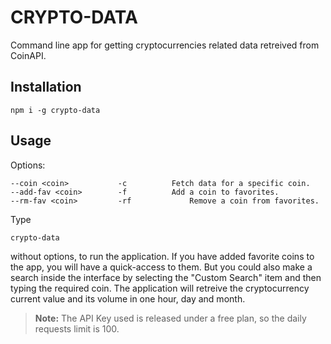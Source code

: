 # CRYPTO-DATA

Command line app for getting cryptocurrencies related data retreived from CoinAPI.

## Installation

	npm i -g crypto-data


## Usage

Options:

	--coin <coin> 			-c 			Fetch data for a specific coin.	
	--add-fav <coin> 		-f 			Add a coin to favorites.
	--rm-fav <coin> 		-rf 		    Remove a coin from favorites.

Type

	crypto-data
without options, to run the application. If you have added favorite coins to the app, you will have a quick-access to them. But you could also make a search inside the interface by selecting the "Custom Search" item and then typing the required coin. The application will retreive the cryptocurrency current value and its volume in one hour, day and month.

> **Note:** The API Key used is released under a free plan, so the daily requests limit is 100.